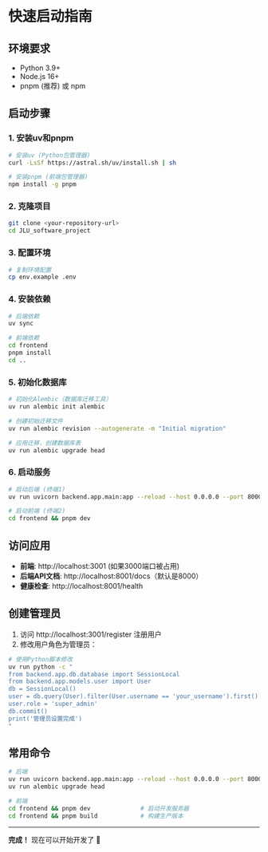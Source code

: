 # 快速启动指南

## 环境要求

- Python 3.9+
- Node.js 16+
- pnpm (推荐) 或 npm

## 启动步骤

### 1. 安装uv和pnpm

```bash
# 安装uv (Python包管理器)
curl -LsSf https://astral.sh/uv/install.sh | sh

# 安装pnpm (前端包管理器)
npm install -g pnpm
```

### 2. 克隆项目

```bash
git clone <your-repository-url>
cd JLU_software_project
```

### 3. 配置环境

```bash
# 复制环境配置
cp env.example .env
```

### 4. 安装依赖

```bash
# 后端依赖
uv sync

# 前端依赖
cd frontend
pnpm install
cd ..
```

### 5. 初始化数据库

```bash
# 初始化Alembic（数据库迁移工具）
uv run alembic init alembic

# 创建初始迁移文件
uv run alembic revision --autogenerate -m "Initial migration"

# 应用迁移，创建数据库表
uv run alembic upgrade head
```

### 6. 启动服务

```bash
# 启动后端 (终端1)
uv run uvicorn backend.app.main:app --reload --host 0.0.0.0 --port 8000

# 启动前端 (终端2)
cd frontend && pnpm dev
```

## 访问应用

- **前端**: http://localhost:3001 (如果3000端口被占用)
- **后端API文档**: http://localhost:8001/docs（默认是8000）
- **健康检查**: http://localhost:8001/health

## 创建管理员

1. 访问 http://localhost:3001/register 注册用户
2. 修改用户角色为管理员：

```bash
# 使用Python脚本修改
uv run python -c "
from backend.app.db.database import SessionLocal
from backend.app.models.user import User
db = SessionLocal()
user = db.query(User).filter(User.username == 'your_username').first()
user.role = 'super_admin'
db.commit()
print('管理员设置完成')
"
```

## 常用命令

```bash
# 后端
uv run uvicorn backend.app.main:app --reload --host 0.0.0.0 --port 8000  # 启动开发服务器
uv run alembic upgrade head                                               # 应用数据库迁移

# 前端  
cd frontend && pnpm dev              # 启动开发服务器
cd frontend && pnpm build            # 构建生产版本
```

---

**完成！** 现在可以开始开发了 🏓
